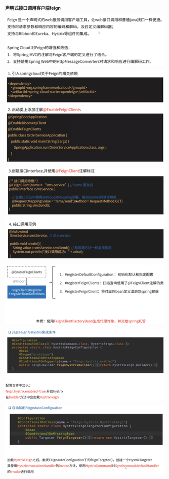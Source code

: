 **声明式接口调用客户端feign**



![](feign简介.png)



![](feign集成示例1.png)



![](feign集成示例2.png)



![](feign初始化.png)



![](feign与hystrix集成1.png)



![](feign与hystrix集成2.png)

